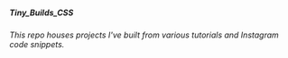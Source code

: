 ##### Tiny_Builds_CSS
###### This repo houses projects I've built from various tutorials and Instagram code snippets.
